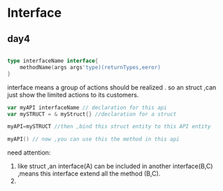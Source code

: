 # Interface

## day4

```go

type interfaceName interface{
    methodName(args args'type)(returnTypes,eeror)
}
```

interface means a group of actions should be realized .
so an struct ,can just show the limited actions to its customers.

```go
var myAPI interfaceName // declaration for this api
var mySTRUCT = & myStruct{} //declaration for a struct

myAPI=mySTRUCT //then ,bind this struct entity to this API entity

myAPI() // now ,you can use this the method in this api
```

need attention:
1. like struct ,an interface(A) can be included in another interface(B,C) ,means this interface extend all the method (B,C).
2. 